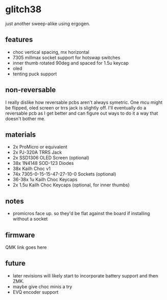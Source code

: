 # glitch38

just another sweep-alike using ergogen.

## features

* choc vertical spacing, mx horizontal
* 7305 millmax socket support for hotswap switches
* inner thumb rotated 90deg and spaced for 1.5u keycap
* oled
* tenting puck support

## non-reversable
I really dislike how reversable pcbs aren't always symetric.  One mcu might be flipped, oled screen or trrs jack is slightly off.  I'll eventually do a reversable pcb as I get better and can figure out ways to do it a way that doesn't bother me.

## materials
* 2x ProMicro or equivalent
* 2x PJ-320A TRRS Jack
* 2x SSD1306 OLED Screen (optional)
* 38x 1N4148 SOD-123 Diodes
* 38x Kailh Choc v1
* 74x 7305-0-15-15-47-27-10-0 Sockets (optional)
* 36-38x 1u Kailh Choc Keycaps
* 2x 1.5u Kailh Choc Keycaps (optional, for inner thumbs)

## notes
* promicros face up. so they'd be flat against the board if installing without a socket

## firmware
QMK link goes here

## future
* later revisions will likely start to incorporate battery support and then ZMK.
* maybe give choc minis a try
* EVQ encoder support
